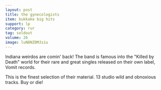 ```yaml
---
layout: post
title: the gynecologists
item: bukkake big hits
support: lp
category: rur
tag: soldout
volume: 26
image: luN8NZ0MJziu
---
```


Indiana weirdos are comin' back! The band is famous into the "Killed by Death" world for their rare and great singles released on their own label, Vomit records.

This is the finest selection of their material. 13 studio wild and obnoxious tracks. Buy or die!
